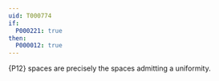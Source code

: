 ```yaml
---
uid: T000774
if:
  P000221: true
then:
  P000012: true
---
```


{P12} spaces are precisely the spaces admitting a uniformity.
